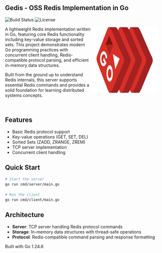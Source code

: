 ## Gedis - OSS Redis Implementation in Go

![Build Status](https://img.shields.io/badge/build-passing-brightgreen)
![License](https://img.shields.io/badge/license-Apache%202.0-blue)

<img src="assets/redis-go-logo.png" alt="Redis-Go Logo" width="220" align="right"/>

A lightweight Redis implementation written in Go, featuring core Redis functionality including key-value storage and sorted sets. This project demonstrates modern Go programming practices with concurrent client handling, Redis-compatible protocol parsing, and efficient in-memory data structures.

Built from the ground up to understand Redis internals, this server supports essential Redis commands and provides a solid foundation for learning distributed systems concepts.

<br clear="left"/>

## Features

- Basic Redis protocol support
- Key-value operations (GET, SET, DEL)
- Sorted Sets (ZADD, ZRANGE, ZREM)
- TCP server implementation
- Concurrent client handling

## Quick Start

```bash
# Start the server
go run cmd/server/main.go

# Run the client
go run cmd/client/main.go
```

## Architecture

- **Server**: TCP server handling Redis protocol commands
- **Storage**: In-memory data structures with thread-safe operations
- **Protocol**: Redis-compatible command parsing and response formatting

Built with Go 1.24.6
